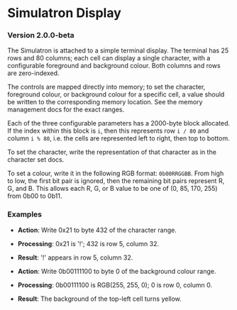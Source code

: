 # Simulatron Display
### Version 2.0.0-beta

The Simulatron is attached to a simple terminal display. The terminal has 25 rows and 80 columns; each cell can display a single character, with a configurable foreground and background colour. Both columns and rows are zero-indexed.

The controls are mapped directly into memory; to set the character, foreground colour, or background colour for a specific cell, a value should be written to the corresponding memory location. See the memory management docs for the exact ranges.

Each of the three configurable parameters has a 2000-byte block allocated. If the index within this block is `i`, then this represents row `i / 80` and column `i % 80`, i.e. the cells are represented left to right, then top to bottom.

To set the character, write the representation of that character as in the character set docs.

To set a colour, write it in the following RGB format: `0b00RRGGBB`. From high to low, the first bit pair is ignored, then the remaining bit pairs represent R, G, and B. This allows each R, G, or B value to be one of (0, 85, 170, 255) from 0b00 to 0b11.

### Examples
* **Action**: Write 0x21 to byte 432 of the character range.
* **Processing**: 0x21 is '!'; 432 is row 5, column 32.
* **Result**: '!' appears in row 5, column 32.


* **Action**: Write 0b00111100 to byte 0 of the background colour range.
* **Processing**: 0b00111100 is RGB(255, 255, 0); 0 is row 0, column 0.
* **Result**: The background of the top-left cell turns yellow.
